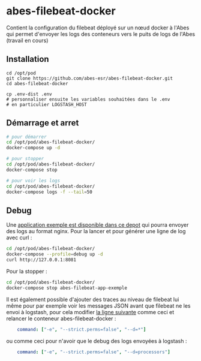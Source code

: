 # abes-filebeat-docker

Contient la configuration du filebeat déployé sur un nœud docker à l'Abes qui permet d'envoyer les logs des conteneurs vers le puits de logs de l'Abes (travail en cours)

## Installation

```
cd /opt/pod
git clone https://github.com/abes-esr/abes-filebeat-docker.git
cd abes-filebeat-docker

cp .env-dist .env
# personnaliser ensuite les variables souhaitées dans le .env
# en particulier LOGSTASH_HOST
```

## Démarrage et arret

```bash
# pour démarrer
cd /opt/pod/abes-filebeat-docker/
docker-compose up -d

# pour stopper
cd /opt/pod/abes-filebeat-docker/
docker-compose stop

# pour voir les logs
cd /opt/pod/abes-filebeat-docker/
docker-compose logs -f --tail=50
```
## Debug

Une [application exemple est disponible dans ce depot](https://github.com/abes-esr/abes-filebeat-docker/blob/d04c5d1c5f641dd35ee632a2a61a7215b0a432aa/docker-compose.yml#L24-L38) qui pourra envoyer des logs au format nginx.
Pour la lancer et pour générer une ligne de log avec curl :
```bash
cd /opt/pod/abes-filebeat-docker/
docker-compose --profile=debug up -d
curl http://127.0.0.1:8081
```

Pour la stopper :
```bash
cd /opt/pod/abes-filebeat-docker/
docker-compose stop abes-filebeat-app-exemple
```

Il est également possible d'ajouter des traces au niveau de filebeat lui même pour par exemple voir les messages JSON avant que filebeat ne les envoi à logstash, pour cela modifier [la ligne suivante](https://github.com/abes-esr/abes-filebeat-docker/blob/f4b19dfdccab690801c550c61724bd09cbeb6f5b/docker-compose.yml#L20) comme ceci et relancer le conteneur abes-filebeat-docker :
```yml
    command: ["-e", "--strict.perms=false", "--d=*"]
```
ou comme ceci pour n'avoir que le debug des logs envoyées à logstash :
```yml
    command: ["-e", "--strict.perms=false", "--d=processors"]
```
